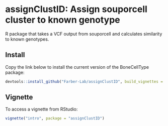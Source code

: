 # assignClustID: Assign souporcell cluster to known genotype
R package that takes a VCF output from souporcell and calculates similarity to known genotypes.

## Install
Copy the link below to install the current version of the BoneCellType package:

```r
devtools::install_github("Farber-Lab/assignClustID", build_vignettes = TRUE)
```

## Vignette
To access a vignette from RStudio:

```r
vignette("intro", package = "assignClustID")
```
